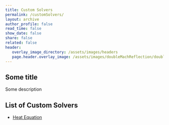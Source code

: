 ```yaml
---
title: Custom Solvers
permalink: /customSolvers/
layout: archive
author_profile: false
read_time: false
show_date: false
share: false
related: false
header:
   overlay_image_directory: /assets/images/headers
   page.header.overlay_image: /assets/images/doubleMachReflection/doubleMachReflection.png
---
```


## Some title

Some description


## List of Custom Solvers

- [Heat Equation](/customSolvers/heatEquation/)
